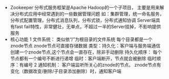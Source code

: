 - Zookeeper 分布式服务框架是Apache Hadoop的一个子项目，
  主要是用来解决分布式应用中经常遇到的一些数据管理问题
  如：集群管理，统一命名服务，分布式配置管理，分布式消息队列，分布式锁，分布式通知协调
  Server端具有fast fail特性，非常健壮，无单点，不超过一半的Server挂掉，不影响提供服务
- 核心功能
    1 文件系统：
        类似依“/”为根目录的文件系统
        每个目录都是一个znode节点
        znode节点可直接存储数据
        类型：持久化：客户端与服务端通信创建一个znode节点,这个节点会一直存在，除非手动删除
             持久化顺序： 每个节点都有一个编号不断进行递增
             临时：客户端断开，节点就会被删除
             临时顺序：有编号
    2 通知机制：
        客户端监听所关心的znode的节点。
        znode节点有变化（数据改变/删除/子目录添加删除）时，通知客户端